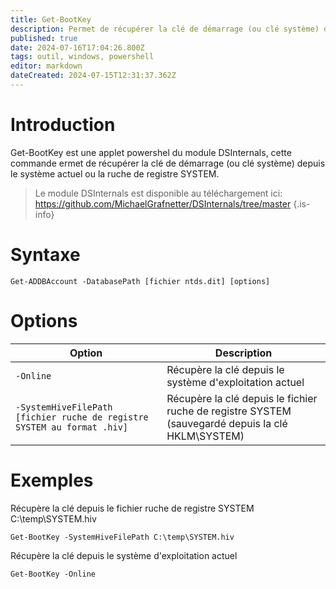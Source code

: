 ```yaml
---
title: Get-BootKey
description: Permet de récupérer la clé de démarrage (ou clé système) depuis le système actuel ou la ruche de registre SYSTEM
published: true
date: 2024-07-16T17:04:26.800Z
tags: outil, windows, powershell
editor: markdown
dateCreated: 2024-07-15T12:31:37.362Z
---
```


# Introduction

Get-BootKey est une applet powershel du module DSInternals, cette commande ermet de récupérer la clé de démarrage (ou clé système) depuis le système actuel ou la ruche de registre SYSTEM.

> Le module DSInternals est disponible au téléchargement ici: https://github.com/MichaelGrafnetter/DSInternals/tree/master
> {.is-info}

# Syntaxe

`Get-ADDBAccount -DatabasePath [fichier ntds.dit] [options]`

# Options

| Option                                                                  | Description                                                                                       |
| ----------------------------------------------------------------------- | ------------------------------------------------------------------------------------------------- |
| `-Online`                                                               | Récupère la clé depuis le système d'exploitation actuel                                           |
| `-SystemHiveFilePath [fichier ruche de registre SYSTEM au format .hiv]` | Récupère la clé depuis le fichier ruche de registre SYSTEM (sauvegardé depuis la clé HKLM\SYSTEM) |

# Exemples

Récupère la clé depuis le fichier ruche de registre SYSTEM C:\temp\SYSTEM.hiv

`Get-BootKey -SystemHiveFilePath C:\temp\SYSTEM.hiv`

Récupère la clé depuis le système d'exploitation actuel

`Get-BootKey -Online`
